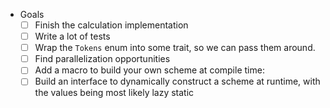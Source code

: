 * Goals
	- [ ] Finish the calculation implementation
	- [ ] Write a lot of tests
    - [ ] Wrap the `Tokens` enum into some trait, so we can pass them around.
	- [ ] Find parallelization opportunities
    - [ ] Add a macro to build your own scheme at compile time:
    - [ ] Build an interface to dynamically construct a scheme at runtime, with
      the values being most likely lazy static
